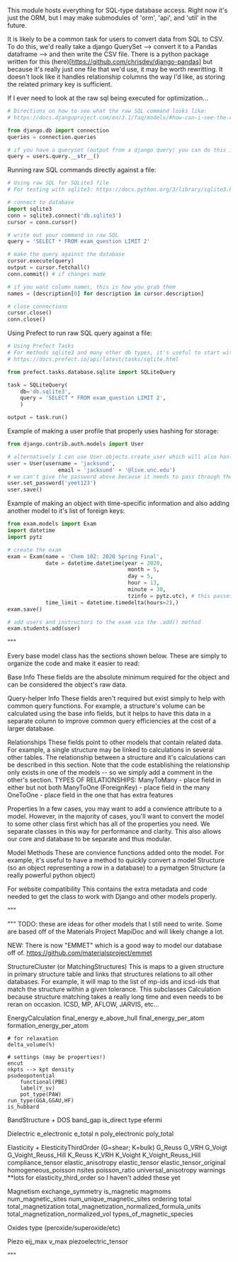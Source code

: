 This module hosts everything for SQL-type database access. Right now it's just the ORM, but I may make submodules of 'orm', 'api', and 'util' in the future.

It is likely to be a common task for users to convert data from SQL to CSV. To do this, we'd really take a django QuerySet --> convert it to a Pandas dataframe --> and then write the CSV file. There is a python package written for this (here)[https://github.com/chrisdev/django-pandas] but because it's really just one file that we'd use, it may be worth rewritting. It doesn't look like it handles relationship columns the way I'd like, as storing the related primary key is sufficient.


If I ever need to look at the raw sql being executed for optimization...
```python
# Directions on how to see what the raw SQL command looks like:
# https://docs.djangoproject.com/en/3.1/faq/models/#how-can-i-see-the-raw-sql-queries-django-is-running

from django.db import connection
queries = connection.queries

# if you have a queryset (output from a django query) you can do this instead:
query = users.query.__str__()
```


Running raw SQL commands directly against a file:
```python
# Using raw SQL for SQLite3 file
# For testing with sqlite3: https://docs.python.org/3/library/sqlite3.html

# connect to database
import sqlite3
conn = sqlite3.connect('db.sqlite3')
cursor = conn.cursor()

# write out your command in raw SQL
query = 'SELECT * FROM exam_question LIMIT 2'

# make the query against the database
cursor.execute(query)
output = cursor.fetchall()
conn.commit() # if changes made

# if you want column names, this is how you grab them
names = [description[0] for description in cursor.description]

# close connections
cursor.close()
conn.close()
```


Using Prefect to run raw SQL query against a file:
```python
# Using Prefect Tasks
# For methods sqlite3 and many other db types, it's useful to start with Prefect Tasks
# https://docs.prefect.io/api/latest/tasks/sqlite.html

from prefect.tasks.database.sqlite import SQLiteQuery

task = SQLiteQuery(
    db='db.sqlite3',
    query = 'SELECT * FROM exam_question LIMIT 2',
    )

output = task.run()
```


Example of making a user profile that properly uses hashing for storage:
```python
from django.contrib.auth.models import User

# alternatively I can use User.objects.create_user which will also hanlde making the password
user = User(username = 'jacksund',
                email = 'jacksund' + '@live.unc.edu')
# we can't give the password above because it needs to pass through the hash
user.set_password('yeet123') 
user.save()
```


Example of making an object with time-specific information and also adding another
model to it's list of foreign keys:
```python
from exam.models import Exam
import datetime
import pytz

# create the exam
exam = Exam(name = 'Chem 102: 2020 Spring Final',
            date = datetime.datetime(year = 2020,
                                      month = 5,
                                      day = 5,
                                      hour = 13,
                                      minute = 30,
                                      tzinfo = pytz.utc), # this passes timezone info, but I need to understand this better...
            time_limit = datetime.timedelta(hours=2),)
exam.save()

# add users and instructors to the exam via the .add() method
exam.students.add(user)
```







"""

Every base model class has the sections shown below. These are simply to organize the
code and make it easier to read:

Base Info
    These fields are the absolute minimum required for the object and can be
    considered the object's raw data.

Query-helper Info
    These fields aren't required but exist simply to help with common query
    functions. For example, a structure's volume can be calculated using the
    base info fields, but it helps to have this data in a separate column to
    improve common query efficiencies at the cost of a larger database.

Relationships
    These fields point to other models that contain related data. For example,
    a single structure may be linked to calculations in several other tables.
    The relationship between a structure and it's calculations can be described
    in this section. Note that the code establishing the relationship only exists
    in one of the models -- so we simply add a comment in the other's section.
    TYPES OF RELATIONSHIPS:
        ManyToMany - place field in either but not both
        ManyToOne (ForeignKey) - place field in the many
        OneToOne - place field in the one that has extra features

Properties
    In a few cases, you may want to add a convience attribute to a model. However,
    in the majority of cases, you'll want to convert the model to some other
    class first which has all of the properties you need. We separate classes
    in this way for performance and clarity. This also allows our core and
    database to be separate and thus modular.

Model Methods
    These are convience functions added onto the model. For example, it's useful
    to have a method to quickly convert a model Structure (so an object representing
    a row in a database) to a pymatgen Structure (a really powerful python object)

For website compatibility
    This contains the extra metadata and code needed to get the class to work
    with Django and other models properly.

"""

"""
TODO: these are ideas for other models that I still need to write. Some are based
off of the Materials Project MapiDoc and will likely change a lot.

NEW: There is now "EMMET" which is a good way to model our database off of.
        https://github.com/materialsproject/emmet

StructureCluster (or MatchingStructures)
    This is maps to a given structure in primary structure table and links that
    structures relations to all other databases. For example, it will map to the
    list of mp-ids and icsd-ids that match the structure within a given tolerance.
    This subclasses Calculation because structure matching takes a really long time
    and even needs to be reran on occasion.
    ICSD, MP, AFLOW, JARVIS, etc...

EnergyCalculation
    final_energy
    e_above_hull
    final_energy_per_atom
    formation_energy_per_atom

    # for relaxation
    delta_volume(%)

    # settings (may be properties!)
    encut
    nkpts --> kpt density
    psudeopotential
        functional(PBE)
        label(Y_sv)
        pot_type(PAW)
    run_type(GGA,GGAU,HF)
    is_hubbard

BandStructure + DOS
    band_gap
    is_direct
    type
    efermi

Dielectric
    e_electronic
    e_total
    n
    poly_electronic
    poly_total

Elasticity + ElesticityThirdOrder
    (G=shear; K=bulk)
    G_Reuss
    G_VRH
    G_Voigt
    G_Voight_Reuss_Hill
    K_Reuss
    K_VRH
    K_Voight
    K_Voight_Reuss_Hill
    compliance_tensor
    elastic_anisotropy
    elastic_tensor
    elastic_tensor_original
    homogeneous_poisson	nsites
    poisson_ratio
    universal_anisotropy
    warnings
    **lots for elasticity_third_order so I haven't added these yet

Magnetism
    exchange_symmetry
    is_magnetic	magmoms	num_magnetic_sites
    num_unique_magnetic_sites
    ordering
    total
    total_magnetization
    total_magnetization_normalized_formula_units
    total_magnetization_normalized_vol
    types_of_magnetic_species

Oxides
    type (peroxide/superoxide/etc)

Piezo
    eij_max
    v_max
    piezoelectric_tensor

"""